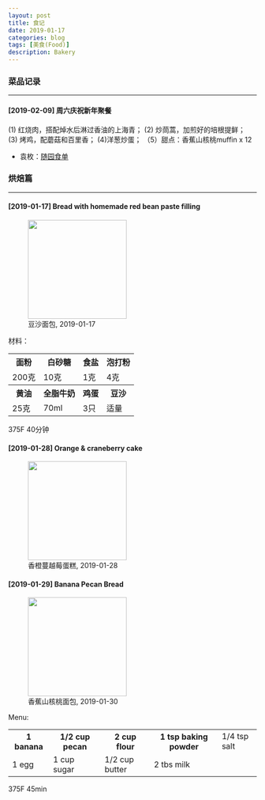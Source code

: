 ```yaml
---
layout: post
title: 食记
date: 2019-01-17
categories: blog
tags: [美食(Food)]
description: Bakery
---
```


### 菜品记录
***

#### [2019-02-09] 周六庆祝新年聚餐
  
(1) 红烧肉，搭配焯水后淋过香油的上海青； (2) 炒茼蒿，加煎好的培根提鲜；  
(3) 烤鸡，配蘑菇和百里香； (4)洋葱炒蛋； （5）甜点：香蕉山核桃muffin x 12 

- 袁枚：[随园食单](https://ctext.org/wiki.pl?if=gb&res=344157&remap=gb)

### 烘焙篇
***

#### [2019-01-17] Bread with homemade red bean paste filling
<figure>
<img src="{{ "img/hwang_bread-min.jpg" | absolute_url }}" height="200" width="200"/>
<figcaption>豆沙面包, 2019-01-17 </figcaption>
</figure>

材料：

<table class="tg">
  <tr>
    <th class="tg-0pky">面粉</th>
    <th class="tg-0pky">白砂糖</th>
    <th class="tg-0pky">食盐</th>
    <th class="tg-0pky">泡打粉</th>
  </tr>
  <tr>
    <td class="tg-0pky">200克</td>
    <td class="tg-0pky">10克</td>
    <td class="tg-0pky">1克</td>
    <td class="tg-0pky">4克</td>
  </tr>
    <tr>
    <th class="tg-0pky">黄油</th>
    <th class="tg-0pky">全脂牛奶</th>
    <th class="tg-0pky">鸡蛋</th>
    <th class="tg-0pky">豆沙</th>
  </tr>
  <tr>
    <td class="tg-0pky">25克</td>
    <td class="tg-0pky">70ml</td>
    <td class="tg-0pky">3只</td>
    <td class="tg-0pky">适量</td>
  </tr>
</table>

375F 40分钟

#### [2019-01-28] Orange & craneberry cake

<figure>
<img src="{{ "img/hwang_obcake-min.jpg" | absolute_url }}" height="200" width="200"/>
<figcaption>香橙蔓越莓蛋糕, 2019-01-28 </figcaption>
</figure>

#### [2019-01-29] Banana Pecan Bread

<figure>
<img src="{{ "img/hwang_bpbread-min.jpg" | absolute_url }}" height="200" width="200"/>
<figcaption>香蕉山核桃面包, 2019-01-30 </figcaption>
</figure>

Menu:

<table class="tg">
  <tr>
    <th class="tg-0pky">1 banana</th>
    <th class="tg-0pky">1/2 cup pecan</th>
    <th class="tg-0pky">2 cup flour</th>
    <th class="tg-0pky">1 tsp baking powder</th>
    <td class="tg-0pky">1/4 tsp salt</td>
  </tr>
  <tr>
    <td class="tg-0pky">1 egg</td>
    <td class="tg-0pky">1 cup sugar</td>
    <td class="tg-0pky">1/2 cup butter</td>
    <td class="tg-0pky">2 tbs milk</td>
    <td class="tg-0pky"></td>
  </tr>
</table>

375F 45min




